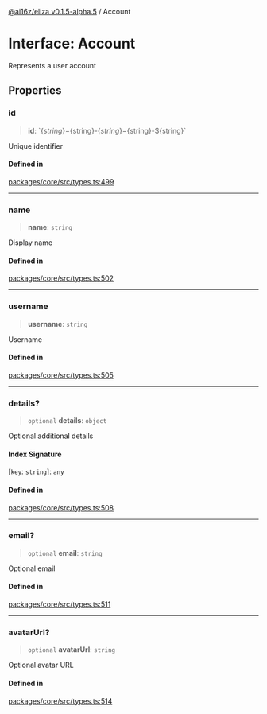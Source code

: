 [@ai16z/eliza v0.1.5-alpha.5](../index.md) / Account

# Interface: Account

Represents a user account

## Properties

### id

> **id**: \`$\{string\}-$\{string\}-$\{string\}-$\{string\}-$\{string\}\`

Unique identifier

#### Defined in

[packages/core/src/types.ts:499](https://github.com/AIFlowML/eliza_aiflow/blob/main/packages/core/src/types.ts#L499)

***

### name

> **name**: `string`

Display name

#### Defined in

[packages/core/src/types.ts:502](https://github.com/AIFlowML/eliza_aiflow/blob/main/packages/core/src/types.ts#L502)

***

### username

> **username**: `string`

Username

#### Defined in

[packages/core/src/types.ts:505](https://github.com/AIFlowML/eliza_aiflow/blob/main/packages/core/src/types.ts#L505)

***

### details?

> `optional` **details**: `object`

Optional additional details

#### Index Signature

 \[`key`: `string`\]: `any`

#### Defined in

[packages/core/src/types.ts:508](https://github.com/AIFlowML/eliza_aiflow/blob/main/packages/core/src/types.ts#L508)

***

### email?

> `optional` **email**: `string`

Optional email

#### Defined in

[packages/core/src/types.ts:511](https://github.com/AIFlowML/eliza_aiflow/blob/main/packages/core/src/types.ts#L511)

***

### avatarUrl?

> `optional` **avatarUrl**: `string`

Optional avatar URL

#### Defined in

[packages/core/src/types.ts:514](https://github.com/AIFlowML/eliza_aiflow/blob/main/packages/core/src/types.ts#L514)
